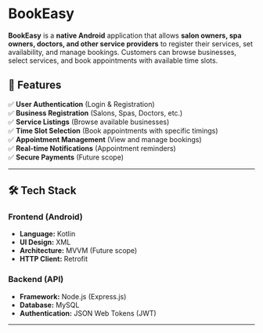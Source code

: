 # BookEasy
**BookEasy** is a **native Android** application that allows **salon owners, spa owners, doctors, and other service providers** to register their services, set availability, and manage bookings. Customers can browse businesses, select services, and book appointments with available time slots.

## 🚀 Features
✅ **User Authentication** (Login & Registration)  
✅ **Business Registration** (Salons, Spas, Doctors, etc.)  
✅ **Service Listings** (Browse available businesses)  
✅ **Time Slot Selection** (Book appointments with specific timings)  
✅ **Appointment Management** (View and manage bookings)  
✅ **Real-time Notifications** (Appointment reminders)  
✅ **Secure Payments** (Future scope)  

---

## 🛠️ Tech Stack

### **Frontend (Android)**
- **Language:** Kotlin  
- **UI Design:** XML  
- **Architecture:** MVVM (Future scope)  
- **HTTP Client:** Retrofit  

### **Backend (API)**
- **Framework:** Node.js (Express.js)  
- **Database:** MySQL  
- **Authentication:** JSON Web Tokens (JWT)  


---

